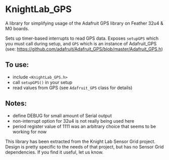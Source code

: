 # KnightLab_GPS

A library for simplifying usage of the Adafruit GPS library on Feather 32u4 &
M0 boards.

Sets up timer-based interrupts to read GPS data. Exposes `setupGPS` which you
must call during setup, and `GPS` which is an instance of Adafruit_GPS (see:
https://github.com/adafruit/Adafruit_GPS/blob/master/Adafruit_GPS.h)


## To use:
  - include `<KnightLab_GPS.h>`
  - call `setupGPS()` in your setup
  - read values from GPS (see `Adafruit_GPS` class for details)

## Notes:
  - define DEBUG for small amount of Serial output
  - non-interrupt option for 32u4 is not really being used here
  - period register value of 1111 was an arbitrary choice that seems to be working for now


This library has been extracted from the Knight Lab Sensor Grid project. Design is
pretty specific to the needs of that project, but has no Sensor Grid dependencies.
If you find it useful, let us know.
